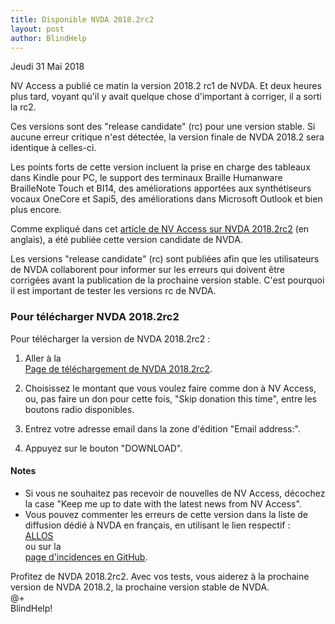 ```yaml
---
title: Disponible NVDA 2018.2rc2
layout: post
author: BlindHelp
---
```


<footer>Jeudi 31 Mai 2018</footer>

NV Access a publié ce matin la version 2018.2 rc1 de NVDA. Et deux heures plus tard, voyant qu'il y avait quelque chose d'important à corriger, il a sorti la rc2.          

Ces versions sont des "release candidate" (rc) pour une version stable. Si aucune erreur critique n'est détectée, la version finale de NVDA 2018.2 sera identique à celles-ci.        

Les points forts de cette version incluent la prise en charge des tableaux dans Kindle pour PC, le support des terminaux Braille Humanware BrailleNote Touch et BI14, des améliorations apportées aux synthétiseurs vocaux OneCore et Sapi5, des améliorations dans Microsoft Outlook et bien plus encore.                  

Comme expliqué dans cet  [article de NV Access sur NVDA 2018.2rc2](https://www.nvaccess.org/post/nvda-2018-2rc2-released/) (en anglais), a été publiée cette version candidate de NVDA.    

Les versions "release candidate" (rc) sont publiées afin que les utilisateurs de NVDA collaborent pour informer sur les erreurs qui doivent être corrigées avant la publication de la prochaine version stable. C'est pourquoi il est important de tester les versions rc de NVDA.    

###  Pour télécharger NVDA 2018.2rc2 ###

Pour télécharger la version de NVDA 2018.2rc2 :    

1. Aller à la         
[Page de téléchargement de NVDA 2018.2rc2](https://www.nvaccess.org/download?nvdaVersion=2018.2rc2).        

2. Choisissez le montant que vous voulez faire comme don à NV Access, ou, pas faire un don pour cette fois, "Skip donation this time", entre les boutons radio disponibles.        
3. Entrez votre adresse email dans la zone d'édition "Email address:".        
4. Appuyez sur le bouton "DOWNLOAD".        

#### Notes ####

* Si vous ne souhaitez pas recevoir de nouvelles de NV Access, décochez la case "Keep me up to date with the latest news from NV Access".          
* Vous pouvez commenter les erreurs de cette version dans la liste de diffusion dédié à NVDA en français, en utilisant le lien respectif :               
[ALLOS](mailto:ALLOS@yahoogroupes.fr)            
ou sur la              
 [page d'incidences en GitHub](https://github.com/nvaccess/nvda/issues).    

 Profitez de NVDA 2018.2rc2. Avec vos tests, vous aiderez à la prochaine version de NVDA 2018.2, la prochaine version stable de NVDA.        
@+                     
BlindHelp!                           